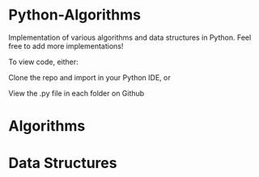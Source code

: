 # Python-Algorithms
Implementation of various algorithms and data structures in Python. Feel free to add more implementations!

To view code, either:

Clone the repo and import in your Python IDE, or

View the .py file in each folder on Github

# Algorithms

# Data Structures
